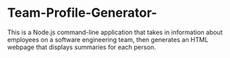 # Team-Profile-Generator-
This is a Node.js command-line application that takes in information about employees on a software engineering team, then generates an HTML webpage that displays summaries for each person.

